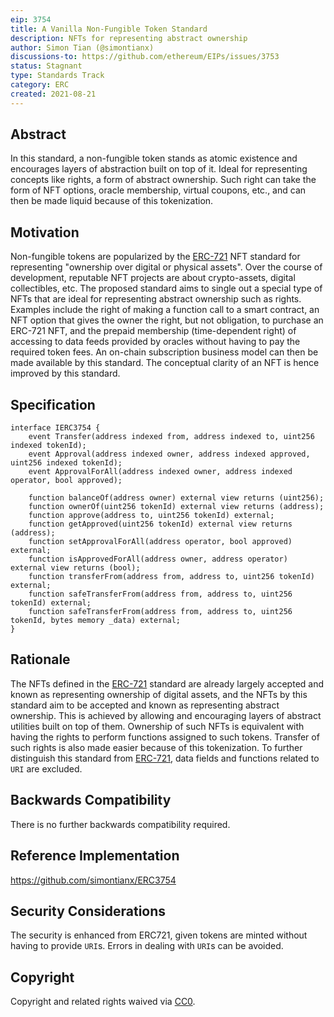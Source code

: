 ```yaml
---
eip: 3754
title: A Vanilla Non-Fungible Token Standard
description: NFTs for representing abstract ownership
author: Simon Tian (@simontianx)
discussions-to: https://github.com/ethereum/EIPs/issues/3753
status: Stagnant
type: Standards Track
category: ERC
created: 2021-08-21
---
```


## Abstract
In this standard, a non-fungible token stands as atomic existence and encourages
layers of abstraction built on top of it. Ideal for representing concepts like
rights, a form of abstract ownership. Such right can take the form of NFT options,
oracle membership, virtual coupons, etc., and can then be made liquid because of
this tokenization.

## Motivation
Non-fungible tokens are popularized by the [ERC-721](./eip-721.md) NFT standard
for representing "ownership over digital or physical assets". Over the course of
development, reputable NFT projects are about crypto-assets, digital collectibles,
etc. The proposed standard aims to single out a special type of NFTs that are
ideal for representing abstract ownership such as rights. Examples include the
right of making a function call to a smart contract, an NFT option that gives
the owner the right, but not obligation, to purchase an ERC-721 NFT, and the prepaid
membership (time-dependent right) of accessing to data feeds provided by oracles
without having to pay the required token fees. An on-chain subscription business
model can then be made available by this standard. The conceptual clarity of an
NFT is hence improved by this standard.

## Specification
```
interface IERC3754 {
    event Transfer(address indexed from, address indexed to, uint256 indexed tokenId);
    event Approval(address indexed owner, address indexed approved, uint256 indexed tokenId);
    event ApprovalForAll(address indexed owner, address indexed operator, bool approved);

    function balanceOf(address owner) external view returns (uint256);
    function ownerOf(uint256 tokenId) external view returns (address);
    function approve(address to, uint256 tokenId) external;
    function getApproved(uint256 tokenId) external view returns (address);
    function setApprovalForAll(address operator, bool approved) external;
    function isApprovedForAll(address owner, address operator) external view returns (bool);
    function transferFrom(address from, address to, uint256 tokenId) external;
    function safeTransferFrom(address from, address to, uint256 tokenId) external;
    function safeTransferFrom(address from, address to, uint256 tokenId, bytes memory _data) external;
}
```

## Rationale
The NFTs defined in the [ERC-721](./eip-721.md) standard are already largely
accepted and known as representing ownership of digital assets, and the NFTs by
this standard aim to be accepted and known as representing abstract ownership.
This is achieved by allowing and encouraging layers of abstract utilities built
on top of them. Ownership of such NFTs is equivalent with having the rights to
perform functions assigned to such tokens. Transfer of such rights is also made
easier because of this tokenization. To further distinguish this standard
from [ERC-721](./eip-721.md), data fields and functions related to `URI` are
excluded.

## Backwards Compatibility
There is no further backwards compatibility required.

## Reference Implementation
https://github.com/simontianx/ERC3754

## Security Considerations
The security is enhanced from ERC721, given tokens are minted without having to
provide `URI`s. Errors in dealing with `URI`s can be avoided.

## Copyright
Copyright and related rights waived via [CC0](https://creativecommons.org/publicdomain/zero/1.0/).
